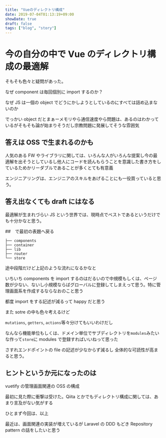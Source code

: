 ```yaml
---
title: "Vueのディレクトリ構成"
date: 2019-07-04T01:13:19+09:00
showDate: true
draft: false
tags: ["blog", "story"]
---
```


# 今の自分の中で Vue のディレクトリ構成の最適解

そもそも色々と疑問があった。

なぜ component は毎回個別に import するのか？

なぜ JS は一個の object でどうにかしようとしているのにすべては詰め込まないのか

でっかい object だとまぁーメモリやら通信速度やら問題は、あるのはわかっているがそもそも論が始まりそうだし宗教問題に発展してそうな雰囲気

## 答えは OSS で生まれるのかも

人気のある FW やライブラリに関しては、いろんな人がいろんな提案し今の最適解を出そうとしているし他人にコードを読んもらうことを意識した書き方をしているためかリーダブルであることが多くとても有意義

エンジニアリングは、エンジニアのスキルをあげることにも一役買っていると思う。

## 答え出なくても draft にはなる

最適解が生まれづらい JS という世界では、現時点でベストであるというだけでも十分かなと思う。

##　で最初の表題へ戻る

```shell
├── components
├── container
├── lib
├── router
└── store
```

途中段階だけど上記のような流れになるかなと

いちいち components を import するのはだるいので中規模もしくは、ページ数が少ない、ないし小規模ならばグローバルに登録してしまえって思う。特に管理画面系を作成するならなおのこと思う

都度 import をする記述が減るって happy だと思う

また sotre の中も色々考えるけど

`mutations`, `getters`, `actions`等々分けてもいいわけだし

なんなら機能単位もしくは、ドメイン単位でサブディレクトリを`modules`みたいな作って`store`に modules で登録すればいいねって思った

さすれエンドポイントの file の記述が少なからず減るし
全体的な可読性が高まると思う。

## ヒントというか元になったのは

vuetify の管理画面関連の OSS の構成

最初に見た際に衝撃は受けた。Qiita とかでもディレクトリ構成に関しては、あまり言及がない気がする

ひとまず今回は、以上

最近は、画面関連の実装が増えているが Laravel の DDD もどき Repository pattern の話をしたいと思う
